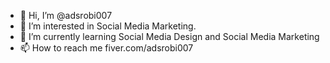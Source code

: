- 👋 Hi, I’m @adsrobi007
- 👀 I’m interested in Social Media Marketing.
- 🌱 I’m currently learning Social Media Design and Social Media Marketing
- 📫 How to reach me fiver.com/adsrobi007

<!---
adsrobi007/adsrobi007 is a ✨ special ✨ repository because its `README.md` (this file) appears on your GitHub profile.
You can click the Preview link to take a look at your changes.
--->
